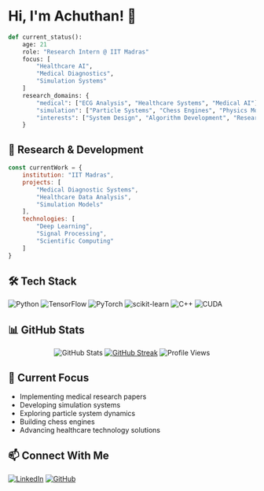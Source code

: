 # Hi, I'm Achuthan! 👋

```python
def current_status():
    age: 21
    role: "Research Intern @ IIT Madras"
    focus: [
        "Healthcare AI",
        "Medical Diagnostics",
        "Simulation Systems"
    ]
    research_domains: {
        "medical": ["ECG Analysis", "Healthcare Systems", "Medical AI"],
        "simulation": ["Particle Systems", "Chess Engines", "Physics Models"],
        "interests": ["System Design", "Algorithm Development", "Research Implementation"]
    }
```

## 🔬 Research & Development
```javascript
const currentWork = {
    institution: "IIT Madras",
    projects: [
        "Medical Diagnostic Systems",
        "Healthcare Data Analysis",
        "Simulation Models"
    ],
    technologies: [
        "Deep Learning",
        "Signal Processing",
        "Scientific Computing"
    ]
}
```

## 🛠 Tech Stack
![Python](https://img.shields.io/badge/Python-FFD43B?style=for-the-badge&logo=python&logoColor=blue)
![TensorFlow](https://img.shields.io/badge/TensorFlow-FF6F00?style=for-the-badge&logo=tensorflow&logoColor=white)
![PyTorch](https://img.shields.io/badge/PyTorch-EE4C2C?style=for-the-badge&logo=pytorch&logoColor=white)
![scikit-learn](https://img.shields.io/badge/scikit--learn-%23F7931E.svg?style=for-the-badge&logo=scikit-learn&logoColor=white)
![C++](https://img.shields.io/badge/C%2B%2B-00599C?style=for-the-badge&logo=c%2B%2B&logoColor=white)
![CUDA](https://img.shields.io/badge/CUDA-76B900?style=for-the-badge&logo=nvidia&logoColor=white)

## 📊 GitHub Stats
<div align="center">

![GitHub Stats](https://github-readme-stats.vercel.app/api?username=YOUR_USERNAME&show_icons=true&theme=tokyonight)
[![GitHub Streak](https://streak-stats.demolab.com/?user=YOUR_USERNAME&theme=tokyonight)](https://git.io/streak-stats)
![Profile Views](https://komarev.com/ghpvc/?username=YOUR_USERNAME)

</div>

## 🎯 Current Focus
- Implementing medical research papers
- Developing simulation systems
- Exploring particle system dynamics
- Building chess engines
- Advancing healthcare technology solutions

## 📫 Connect With Me
[![LinkedIn](https://img.shields.io/badge/LinkedIn-0077B5?style=for-the-badge&logo=linkedin&logoColor=white)](YOUR_LINKEDIN_URL)
[![GitHub](https://img.shields.io/badge/GitHub-100000?style=for-the-badge&logo=github&logoColor=white)](YOUR_GITHUB_URL)

